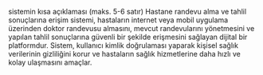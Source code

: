 sistemin kısa açıklaması (maks. 5-6 satır)
Hastane randevu alma ve tahlil sonuçlarına erişim sistemi, hastaların internet veya mobil uygulama üzerinden doktor randevusu almasını, mevcut randevularını yönetmesini ve yapılan tahlil sonuçlarına güvenli bir şekilde erişmesini sağlayan dijital bir platformdur. Sistem, kullanıcı kimlik doğrulaması yaparak kişisel sağlık verilerinin gizliliğini korur ve hastaların sağlık hizmetlerine daha hızlı ve kolay ulaşmasını amaçlar.
